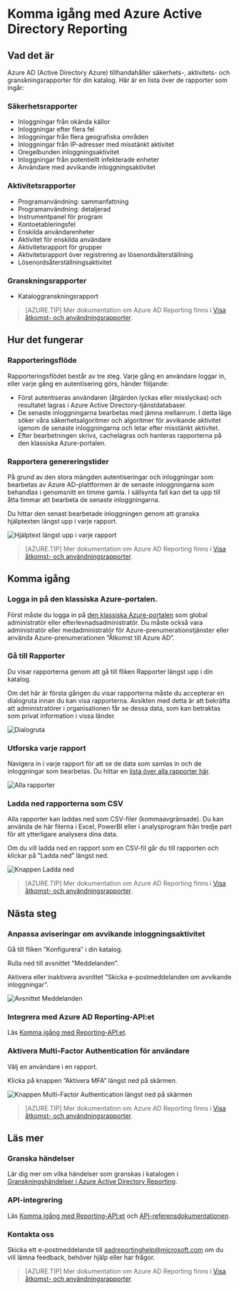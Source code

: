 <properties
   pageTitle="Azure Active Directory Reporting: Komma igång | Microsoft Azure"
   description="Visar de olika tillgängliga rapporterna i Azure Active Directory Reporting"
   services="active-directory"
   documentationCenter=""
   authors="dhanyahk"
   manager="femila"
   editor=""/>

<tags
   ms.service="active-directory"
   ms.devlang="na"
   ms.topic="get-started-article"
   ms.tgt_pltfrm="na"
   ms.workload="identity"
   ms.date="03/07/2016"
   ms.author="dhanyahk"/>


# Komma igång med Azure Active Directory Reporting

## Vad det är

Azure AD (Active Directory Azure) tillhandahåller säkerhets-, aktivitets- och granskningsrapporter för din katalog. Här är en lista över de rapporter som ingår:

### Säkerhetsrapporter

- Inloggningar från okända källor
- Inloggningar efter flera fel
- Inloggningar från flera geografiska områden
- Inloggningar från IP-adresser med misstänkt aktivitet
- Oregelbunden inloggningsaktivitet
- Inloggningar från potentiellt infekterade enheter
- Användare med avvikande inloggningsaktivitet

### Aktivitetsrapporter

- Programanvändning: sammanfattning
- Programanvändning: detaljerad
- Instrumentpanel för program
- Kontoetableringsfel
- Enskilda användarenheter
- Aktivitet för enskilda användare
- Aktivitetsrapport för grupper
- Aktivitetsrapport över registrering av lösenordsåterställning
- Lösenordsåterställningsaktivitet

### Granskningsrapporter

- Kataloggranskningsrapport

> [AZURE.TIP] Mer dokumentation om Azure AD Reporting finns i [Visa åtkomst- och användningsrapporter](active-directory-view-access-usage-reports.md).



## Hur det fungerar


### Rapporteringsflöde

Rapporteringsflödet består av tre steg. Varje gång en användare loggar in, eller varje gång en autentisering görs, händer följande:

- Först autentiseras användaren (åtgärden lyckas eller misslyckas) och resultatet lagras i Azure Active Directory-tjänstdatabaser.
- De senaste inloggningarna bearbetas med jämna mellanrum. I detta läge söker våra säkerhetsalgoritmer och algoritmer för avvikande aktivitet igenom de senaste inloggningarna och letar efter misstänkt aktivitet.
- Efter bearbetningen skrivs, cachelagras och hanteras rapporterna på den klassiska Azure-portalen.

### Rapportera genereringstider

På grund av den stora mängden autentiseringar och inloggningar som bearbetas av Azure AD-plattformen är de senaste inloggningarna som behandlas i genomsnitt en timme gamla. I sällsynta fall kan det ta upp till åtta timmar att bearbeta de senaste inloggningarna.

Du hittar den senast bearbetade inloggningen genom att granska hjälptexten längst upp i varje rapport.

![Hjälptext längst upp i varje rapport](./media/active-directory-reporting-getting-started/reportingWatermark.PNG)

> [AZURE.TIP] Mer dokumentation om Azure AD Reporting finns i [Visa åtkomst- och användningsrapporter](active-directory-view-access-usage-reports.md).



## Komma igång


### Logga in på den klassiska Azure-portalen.

Först måste du logga in på [den klassiska Azure-portalen](https://manage.windowsazure.com) som global administratör eller efterlevnadsadministratör. Du måste också vara administratör eller medadministratör för Azure-prenumerationstjänster eller använda Azure-prenumerationen ”Åtkomst till Azure AD”.

### Gå till Rapporter

Du visar rapporterna genom att gå till fliken Rapporter längst upp i din katalog.

Om det här är första gången du visar rapporterna måste du accepterar en dialogruta innan du kan visa rapporterna. Avsikten med detta är att bekräfta att administratörer i organisationen får se dessa data, som kan betraktas som privat information i vissa länder.

![Dialogruta](./media/active-directory-reporting-getting-started/dialogBox.png)

### Utforska varje rapport

Navigera in i varje rapport för att se de data som samlas in och de inloggningar som bearbetas. Du hittar en [lista över alla rapporter här](active-directory-reporting-guide.md).

![Alla rapporter](./media/active-directory-reporting-getting-started/reportsMain.png)

### Ladda ned rapporterna som CSV

Alla rapporter kan laddas ned som CSV-filer (kommaavgränsade). Du kan använda de här filerna i Excel, PowerBI eller i analysprogram från tredje part för att ytterligare analysera dina data.

Om du vill ladda ned en rapport som en CSV-fil går du till rapporten och klickar på ”Ladda ned” längst ned.

![Knappen Ladda ned](./media/active-directory-reporting-getting-started/downloadButton.png)

> [AZURE.TIP] Mer dokumentation om Azure AD Reporting finns i [Visa åtkomst- och användningsrapporter](active-directory-view-access-usage-reports.md).





## Nästa steg

### Anpassa aviseringar om avvikande inloggningsaktivitet

Gå till fliken ”Konfigurera” i din katalog.

Rulla ned till avsnittet ”Meddelanden”.

Aktivera eller inaktivera avsnittet ”Skicka e-postmeddelanden om avvikande inloggningar”.

![Avsnittet Meddelanden](./media/active-directory-reporting-getting-started/notificationsSection.png)

### Integrera med Azure AD Reporting-API:et

Läs [Komma igång med Reporting-API:et](active-directory-reporting-api-getting-started.md).

### Aktivera Multi-Factor Authentication för användare

Välj en användare i en rapport.

Klicka på knappen ”Aktivera MFA” längst ned på skärmen.

![Knappen Multi-Factor Authentication längst ned på skärmen](./media/active-directory-reporting-getting-started/mfaButton.png)

> [AZURE.TIP] Mer dokumentation om Azure AD Reporting finns i [Visa åtkomst- och användningsrapporter](active-directory-view-access-usage-reports.md).




## Läs mer


### Granska händelser

Lär dig mer om vilka händelser som granskas i katalogen i [Granskningshändelser i Azure Active Directory Reporting](active-directory-reporting-audit-events.md).

### API-integrering

Läs [Komma igång med Reporting-API:et](active-directory-reporting-api-getting-started.md) och [API-referensdokumentationen](https://msdn.microsoft.com/library/azure/mt126081.aspx).

### Kontakta oss

Skicka ett e-postmeddelande till [aadreportinghelp@microsoft.com](mailto:aadreportinghelp@microsoft.com) om du vill lämna feedback, behöver hjälp eller har frågor.

> [AZURE.TIP] Mer dokumentation om Azure AD Reporting finns i [Visa åtkomst- och användningsrapporter](active-directory-view-access-usage-reports.md).



<!--HONumber=Sep16_HO4-->


